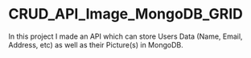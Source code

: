 # CRUD_API_Image_MongoDB_GRID
In this project I made an API which can store Users Data (Name, Email, Address, etc) as well as their Picture(s) in MongoDB.
